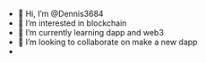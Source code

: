 - 👋 Hi, I’m @Dennis3684
- 👀 I’m interested in blockchain
- 🌱 I’m currently learning dapp and web3
- 💞️ I’m looking to collaborate on make a new dapp
- 

<!---
Dennis3684/Dennis3684 is a ✨ special ✨ repository because its `README.md` (this file) appears on your GitHub profile.
You can click the Preview link to take a look at your changes.
--->
